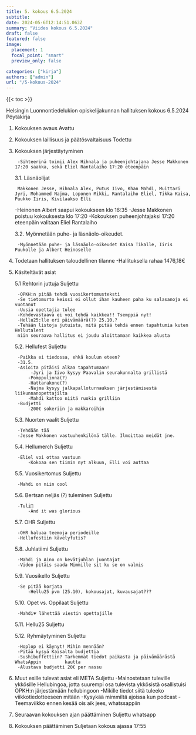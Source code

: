 ```yaml
---
title: 5. kokous 6.5.2024
subtitle: 
date: 2024-05-6T12:14:51.063Z
summary: "Viides kokous 6.5.2024"
draft: false
featured: false
image:
  placement: 1
  focal_point: "smart"
  preview_only: false

categories: ["kirja"]
authors: ["admin"]
url: "/5-kokous-2024"
---
```

{{< toc >}}

Helsingin Luonnontiedelukion opiskelijakunnan hallituksen kokous 6.5.2024
Pöytäkirja

1. Kokouksen avaus 
Avattu

2. Kokouksen laillisuus ja päätösvaltaisuus
Todettu

3. Kokouksen järjestäytyminen 

		-Sihteerinä toimii Alex Hihnala ja puheenjohtajana Jesse Makkonen 17:20 saakka, sekä Eliel Rantalaiho 17:20 eteenpäin
	
	3.1. Läsnäolijat 

		Makkonen Jesse, Hihnala Alex, Putus Iivo, Khan Mahdi, Muittari Jyri, Mohammed Najma, Loponen Mikki, Rantalaiho Eliel, Tikka Kaisa, Puukko Iiris, Kivilaakso Elli

	-Heinonen Albert saapui kokoukseen klo 16:35
	-Jesse Makkonen poistuu kokouksesta klo 17:20
	-Kokouksen puheenjohtajaksi 17:20 eteenpäin valitaan Eliel Rantalaiho

	3.2. Myönnetään puhe- ja läsnäolo-oikeudet.

		-Myönnetään puhe- ja läsnäolo-oikeudet Kaisa Tikalle, Iiris Puukolle ja Albert Heinoselle
	
4. Todetaan hallituksen taloudellinen tilanne
	-Hallituksella rahaa 1476,18€

5. Käsiteltävät asiat

	5.1 Rehtorin juttuja Suljettu

		-OPKH:n pitää tehdä vuosikertomusteksti
		-Se tietomurto keissi ei ollut ihan kauheen paha ku salasanoja ei vuotanut
		-Uusia opettajia tulee
		-Kohdevastaava ei voi tehdä kaikkea!! Tsemppiä nyt!
		-Hellu25:lle eri päivämäärä(?) 25.10.? 
		-Tehään listoja jutuista, mitä pitää tehdä ennen tapahtumia kuten Hellutalent
		niin seuraava hallitus ei joudu aloittamaan kaikkea alusta

	5.2. Hellufest Suljettu

		-Paikka ei tiedossa, ehkä koulun eteen?
		-31.5. 
		-Asioita pitäisi alkaa tapahtumaan! 
			 -Jyri ja Iivo kysyy Paavalin seurakunnalta grillistä
			-Pomppulinna(?)
			-Hattarakone(?)
			-Najma kysyy jalkapalloturnauksen järjestämisestä liikunnanopettajilta
			-Mahdi kattoo niitä ruokia grilliin
		-Budjetti
			-200€ sokeriin ja makkaroihin	 

	5.3. Nuorten vaalit Suljettu

		-Tehdään tää
		-Jesse Makkonen vastuuhenkilönä tälle. Ilmoittaa meidät jne.

	5.4. Hellumerch Suljettu

		-Eliel voi ottaa vastuun
			-Kokoaa sen tiimin nyt alkuun, Elli voi auttaa

	5.5. Vuosikertomus Suljettu

		-Mahdi on niin cool

	5.6. Bertsan neljäs (?) tuleminen Suljettu

		-Tuli🐪
			-And it was glorious

	5.7. OHR Suljettu

		-OHR haluaa teemoja periodeille
		-Hellufestiin kävelyfutis? 

	5.8. Juhlatiimi Suljettu

		-Mahdi ja Aino on kevätjuhlan juontajat
		-Video pitäis saada Mimmille sit ku se on valmis

	5.9. Vuosikello Suljettu

		-Se pitää korjata 
			-Hellu25 pvm (25.10), kokousajat, kuvausajat??? 

	5.10. Opet vs. Oppilaat Suljettu

		-Mahdi💗 lähettää viestin opettajille 

	5.11. Hellu25 Suljettu
		
	5.12. Ryhmäytyminen Suljettu

		-Hoplop ei käynyt! Mihin mennään?
		-Pitää kysyä Kaisalta budjettia 
		-Sushibuffettiin? Tarkemmat tiedot paikasta ja päivämäärästä WhatsAppin 		kautta 
		-Alustava budjetti 20€ per nassu

6. Muut esille tulevat asiat eli META Suljettu
	-Mainostetaan tuleville ykkösille Hellubingoa, jotta suurempi osa tulevista ykkösistä	 osallistuisi OPKH:n järjestämään hellubingoon
	-Mikille tiedot siitä tuleeko viikkotiedotteeseen mitään 
	-Kysykää mimmiltä ajoissa kun podcast
	-Teemaviikko ennen kesää ois aik jees, whatssappiin
7. Seuraavan kokouksen ajan päättäminen Suljettu
whatsapp
8. Kokouksen päättäminen Suljetaan kokous ajassa 17:55


